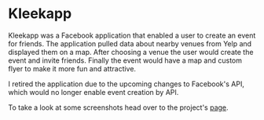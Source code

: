 Kleekapp
==================================

Kleekapp was a Facebook application that enabled a user to create an event for friends. The application pulled data about nearby venues from Yelp and displayed them on a map. After choosing a venue the user would create the event and invite friends. Finally the event would have a map and custom flyer to make it more fun and attractive.

I retired the application due to the upcoming changes to Facebook's API, which would no longer enable event creation by API. 

To take a look at some screenshots head over to the project's [page](https://developers.facebook.com/apps).
